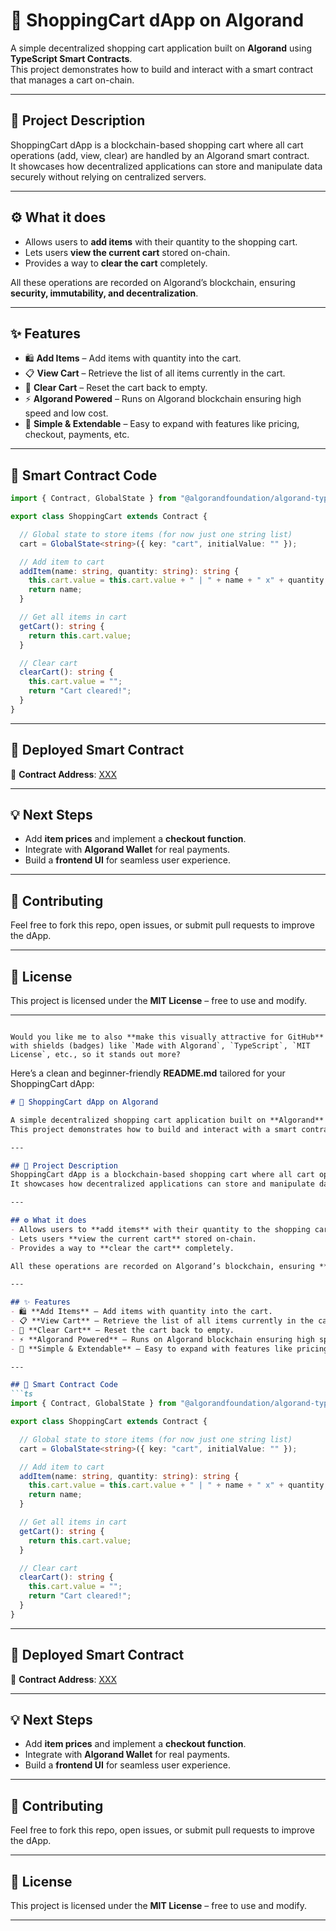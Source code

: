# 🛒 ShoppingCart dApp on Algorand

A simple decentralized shopping cart application built on **Algorand** using **TypeScript Smart Contracts**.  
This project demonstrates how to build and interact with a smart contract that manages a cart on-chain.

---

## 📖 Project Description
ShoppingCart dApp is a blockchain-based shopping cart where all cart operations (add, view, clear) are handled by an Algorand smart contract.  
It showcases how decentralized applications can store and manipulate data securely without relying on centralized servers.

---

## ⚙️ What it does
- Allows users to **add items** with their quantity to the shopping cart.
- Lets users **view the current cart** stored on-chain.
- Provides a way to **clear the cart** completely.

All these operations are recorded on Algorand’s blockchain, ensuring **security, immutability, and decentralization**.

---

## ✨ Features
- 🛍 **Add Items** – Add items with quantity into the cart.  
- 📋 **View Cart** – Retrieve the list of all items currently in the cart.  
- 🧹 **Clear Cart** – Reset the cart back to empty.  
- ⚡ **Algorand Powered** – Runs on Algorand blockchain ensuring high speed and low cost.  
- 📝 **Simple & Extendable** – Easy to expand with features like pricing, checkout, payments, etc.  

---

## 📜 Smart Contract Code
```ts
import { Contract, GlobalState } from "@algorandfoundation/algorand-typescript";

export class ShoppingCart extends Contract {

  // Global state to store items (for now just one string list)
  cart = GlobalState<string>({ key: "cart", initialValue: "" });

  // Add item to cart
  addItem(name: string, quantity: string): string {
    this.cart.value = this.cart.value + " | " + name + " x" + quantity;
    return name;
  }

  // Get all items in cart
  getCart(): string {
    return this.cart.value;
  }

  // Clear cart
  clearCart(): string {
    this.cart.value = "";
    return "Cart cleared!";
  }
}
````

---

## 🚀 Deployed Smart Contract

🔗 **Contract Address**: [XXX](XXX)

---

## 💡 Next Steps

* Add **item prices** and implement a **checkout function**.
* Integrate with **Algorand Wallet** for real payments.
* Build a **frontend UI** for seamless user experience.

---

## 🤝 Contributing

Feel free to fork this repo, open issues, or submit pull requests to improve the dApp.

---

## 📄 License

This project is licensed under the **MIT License** – free to use and modify.

---

```

Would you like me to also **make this visually attractive for GitHub** with shields (badges) like `Made with Algorand`, `TypeScript`, `MIT License`, etc., so it stands out more?
```
Here’s a clean and beginner-friendly **README.md** tailored for your ShoppingCart dApp:

````markdown
# 🛒 ShoppingCart dApp on Algorand

A simple decentralized shopping cart application built on **Algorand** using **TypeScript Smart Contracts**.  
This project demonstrates how to build and interact with a smart contract that manages a cart on-chain.

---

## 📖 Project Description
ShoppingCart dApp is a blockchain-based shopping cart where all cart operations (add, view, clear) are handled by an Algorand smart contract.  
It showcases how decentralized applications can store and manipulate data securely without relying on centralized servers.

---

## ⚙️ What it does
- Allows users to **add items** with their quantity to the shopping cart.
- Lets users **view the current cart** stored on-chain.
- Provides a way to **clear the cart** completely.

All these operations are recorded on Algorand’s blockchain, ensuring **security, immutability, and decentralization**.

---

## ✨ Features
- 🛍 **Add Items** – Add items with quantity into the cart.  
- 📋 **View Cart** – Retrieve the list of all items currently in the cart.  
- 🧹 **Clear Cart** – Reset the cart back to empty.  
- ⚡ **Algorand Powered** – Runs on Algorand blockchain ensuring high speed and low cost.  
- 📝 **Simple & Extendable** – Easy to expand with features like pricing, checkout, payments, etc.  

---

## 📜 Smart Contract Code
```ts
import { Contract, GlobalState } from "@algorandfoundation/algorand-typescript";

export class ShoppingCart extends Contract {

  // Global state to store items (for now just one string list)
  cart = GlobalState<string>({ key: "cart", initialValue: "" });

  // Add item to cart
  addItem(name: string, quantity: string): string {
    this.cart.value = this.cart.value + " | " + name + " x" + quantity;
    return name;
  }

  // Get all items in cart
  getCart(): string {
    return this.cart.value;
  }

  // Clear cart
  clearCart(): string {
    this.cart.value = "";
    return "Cart cleared!";
  }
}
````

---

## 🚀 Deployed Smart Contract

🔗 **Contract Address**: [XXX](XXX)

---

## 💡 Next Steps

* Add **item prices** and implement a **checkout function**.
* Integrate with **Algorand Wallet** for real payments.
* Build a **frontend UI** for seamless user experience.

---

## 🤝 Contributing

Feel free to fork this repo, open issues, or submit pull requests to improve the dApp.

---

## 📄 License

This project is licensed under the **MIT License** – free to use and modify.

---

```

```
